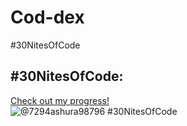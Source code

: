 # Cod-dex
#30NitesOfCode
## #30NitesOfCode:
  [Check out my progress!](https://codedex-git-feature-30-nites-of-code-codedex.vercel.app/@7294ashura98796/30-nites-of-code)  
  ![@7294ashura98796 #30NitesOfCode](https://codedex-jf4fg5u54-codedex.vercel.app/api/petStatus?user=7294ashura98796)
